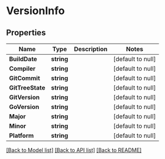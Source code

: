 # VersionInfo

## Properties
Name | Type | Description | Notes
------------ | ------------- | ------------- | -------------
**BuildDate** | **string** |  | [default to null]
**Compiler** | **string** |  | [default to null]
**GitCommit** | **string** |  | [default to null]
**GitTreeState** | **string** |  | [default to null]
**GitVersion** | **string** |  | [default to null]
**GoVersion** | **string** |  | [default to null]
**Major** | **string** |  | [default to null]
**Minor** | **string** |  | [default to null]
**Platform** | **string** |  | [default to null]

[[Back to Model list]](../README.md#documentation-for-models) [[Back to API list]](../README.md#documentation-for-api-endpoints) [[Back to README]](../README.md)


